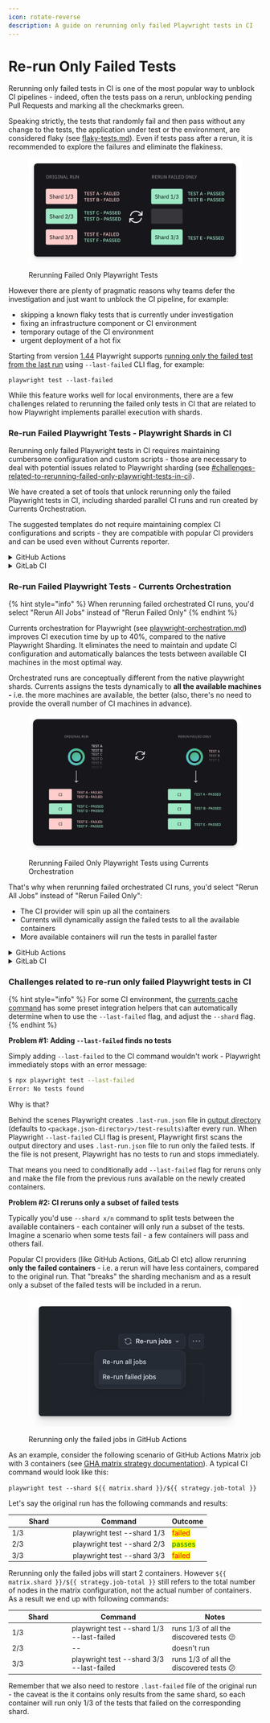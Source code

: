 ```yaml
---
icon: rotate-reverse
description: A guide on rerunning only failed Playwright tests in CI
---
```


# Re-run Only Failed  Tests

Rerunning only failed tests in CI is one of the most popular way to unblock CI pipelines - indeed, often the tests pass on a rerun, unblocking pending Pull Requests and marking all the checkmarks green.

Speaking strictly, the tests that randomly fail and then pass without any change to the tests, the application under test or the environment, are considered flaky (see [flaky-tests.md](../dashboard/tests/flaky-tests.md "mention")). Even if tests pass after a rerun, it is recommended to explore the failures and eliminate the flakiness.&#x20;

<figure><img src="../.gitbook/assets/currents-2024-09-30-13.43.44@2x.png" alt=""><figcaption><p>Rerunning Failed Only Playwright Tests</p></figcaption></figure>

However there are plenty of pragmatic reasons why teams defer the investigation and just want to unblock the CI pipeline, for example:

* skipping a known flaky tests that is currently under investigation
* fixing an infrastructure component or CI environment
* temporary outage of the CI environment
* urgent deployment of a hot fix

Starting from version [1.44](https://playwright.dev/docs/release-notes?ref=playwrightsolutions.com#version-144) Playwright supports [running only the failed test from the last run](https://playwrightsolutions.com/how-to-run-failures-only-from-the-last-playwright-run/) using `--last-failed` CLI flag, for example:

```
playwright test --last-failed
```

While this feature works well for local environments, there are a few challenges related to rerunning the failed only tests in CI that are related to how Playwright implements parallel execution with shards.

### Re-run Failed Playwright Tests - Playwright Shards in CI

Rerunning only failed Playwright tests in CI requires maintaining cumbersome configuration and custom scripts - those are necessary to deal with potential issues related to Playwright sharding (see [#challenges-related-to-rerunning-failed-only-playwright-tests-in-ci](re-run-only-failed-tests.md#challenges-related-to-rerunning-failed-only-playwright-tests-in-ci "mention")).

We have created a set of tools that unlock rerunning only the failed Playwright tests in CI, including sharded parallel CI runs and run created by Currents Orchestration.&#x20;

The suggested templates do not require maintaining complex CI configurations and scripts - they are compatible with popular CI providers and can be used even without Currents reporter.

<details>

<summary>GitHub Actions</summary>

See our step-by-step guide to [Setting up Re-runs with GitHub Actions](../getting-started/ci-setup/github-actions/playwright-github-actions.md#playwright-sharding). And check out the example workflows:&#x20;

* [https://github.com/currents-dev/playwright-gh-actions-demo/blob/main/.github/workflows/rerun-shards-pwc.yml](https://github.com/currents-dev/playwright-gh-actions-demo/blob/main/.github/workflows/rerun-shards-pwc.yml)

<!---->

* [https://github.com/currents-dev/playwright-gh-actions-demo/blob/main/.github/workflows/rerun-shards-reporter.yml](https://github.com/currents-dev/playwright-gh-actions-demo/blob/main/.github/workflows/rerun-shards-reporter.yml)

</details>

<details>

<summary>GitLab CI</summary>

See our step-by-step guide to [Setting up retries of failed job with GitLab CI](../getting-started/ci-setup/gitlab/playwright-gitlab-ci-cd.md#playwright-sharding). And check out the example workflows:

* [https://gitlab.com/currents.dev/gitlab-playwright-currents/-/blob/main/.gitlab/ci/with-reruns-pwc.yml?ref\_type=heads](https://gitlab.com/currents.dev/gitlab-playwright-currents/-/blob/main/.gitlab/ci/with-reruns-pwc.yml?ref\_type=heads)
* [https://gitlab.com/currents.dev/gitlab-playwright-currents/-/blob/main/.gitlab/ci/with-reruns-reporter.yml?ref\_type=heads](https://gitlab.com/currents.dev/gitlab-playwright-currents/-/blob/main/.gitlab/ci/with-reruns-reporter.yml?ref\_type=heads)

</details>

### Re-run Failed Playwright Tests - Currents Orchestration

{% hint style="info" %}
When rerunning failed orchestrated CI runs, you'd select "Rerun All Jobs" instead of "Rerun Failed Only"
{% endhint %}

Currents orchestration for Playwright (see [playwright-orchestration.md](parallelization-guide/pw-parallelization/playwright-orchestration.md "mention")) improves CI execution time by up to 40%, compared to the native Playwright Sharding. It eliminates the need to maintain and update CI configuration and automatically balances the tests between available CI machines in the most optimal way.

Orchestrated runs are conceptually different from the native playwright shards. Currents assigns the tests dynamically to **all the available machines -** i.e. the more machines are available, the better (also, there's no need to provide the overall number of CI machines in advance).

<figure><img src="../.gitbook/assets/currents-2024-09-30-13.59.22@2x.png" alt=""><figcaption><p>Rerunning Failed Only Playwright Tests using Currents Orchestration</p></figcaption></figure>

That's why when rerunning failed orchestrated CI runs, you'd select "Rerun All Jobs" instead of "Rerun Failed Only":

* The CI provider will spin up all the containers
* Currents will dynamically assign the failed tests to all the available containers
* More available containers will run the tests in parallel faster

<details>

<summary>GitHub Actions</summary>

See our step-by-step guide to [Setting up Re-runs with GitHub Actions](../getting-started/ci-setup/github-actions/playwright-github-actions.md#currents-orchestration). And check out the example workflow:&#x20;

* [https://github.com/currents-dev/playwright-gh-actions-demo/blob/main/.github/workflows/reruns-or8n.yml](https://github.com/currents-dev/playwright-gh-actions-demo/blob/main/.github/workflows/reruns-or8n.yml)

</details>

<details>

<summary>GitLab CI</summary>

See our step-by-step guide to [Setting up retries of failed job with GitLab CI](../getting-started/ci-setup/gitlab/playwright-gitlab-ci-cd.md#currents-orchestration). And check out the example workflow:

* [https://gitlab.com/currents.dev/gitlab-playwright-currents/-/blob/main/.gitlab/ci/with-reruns-pwcp.yml?ref\_type=heads](https://gitlab.com/currents.dev/gitlab-playwright-currents/-/blob/main/.gitlab/ci/with-reruns-pwcp.yml?ref\_type=heads)

</details>

### Challenges related to re-run only failed Playwright tests in CI

{% hint style="info" %}
For some CI environment, the [currents cache command](../resources/reporters/currents-cmd.md#cache-test-artifacts) has some preset integration helpers that can automatically determine when to use the `--last-failed` flag, and adjust the `--shard` flag.
{% endhint %}

**Problem #1: Adding `--last-failed` finds no tests**

Simply adding `--last-failed` to the CI command wouldn't work - Playwright immediately stops with an error message:

```sh
$ npx playwright test --last-failed
Error: No tests found
```

Why is that?&#x20;

Behind the scenes Playwright creates `.last-run.json` file in [output directory](https://playwright.dev/docs/api/class-testproject#test-project-output-dir) (defaults to `<package.json-directory>/test-results)`after every run. When Playwright `--last-failed` CLI flag is present, Playwright first scans the output directory and uses `.last-run.json` file to run only the failed tests. If the file is not present, Playwright has no tests to run and stops immediately.

That means you need to conditionally add `--last-failed` flag for reruns only and make the file from the previous runs available on the newly created containers.



**Problem #2: CI reruns only a subset of failed tests**

Typically you'd use `--shard x/n` command to split tests between the available containers - each container will only run a subset of the tests. Imagine a scenario when some tests fail - a few containers will pass and others fail.

Popular CI providers (like GitHub Actions, GitLab CI etc) allow rerunning **only the failed containers** - i.e. a rerun will have less containers, compared to the original run. That "breaks" the sharding mechanism and as a result only a subset of the failed tests will be included in a rerun.

<figure><img src="../.gitbook/assets/currents-2024-09-30-12.16.40@2x.png" alt=""><figcaption><p>Rerunning only the failed jobs in GitHub Actions</p></figcaption></figure>

As an example, consider the following scenario of GitHub Actions Matrix job with 3 containers (see [GHA matrix strategy documentation](https://docs.github.com/en/actions/writing-workflows/choosing-what-your-workflow-does/running-variations-of-jobs-in-a-workflow#about-matrix-strategies)). A typical CI command would look like this:

`playwright test --shard ${{ matrix.shard }}/${{ strategy.job-total }}`

Let's say the original run has the following commands and results:

<table><thead><tr><th width="107">Shard</th><th>Command</th><th>Outcome</th></tr></thead><tbody><tr><td>1/3</td><td>playwright test --shard 1/3</td><td><mark style="color:red;">failed</mark></td></tr><tr><td>2/3</td><td>playwright test --shard 2/3</td><td><mark style="color:green;">passes</mark></td></tr><tr><td>3/3</td><td>playwright test --shard 3/3</td><td><mark style="color:red;">failed</mark></td></tr></tbody></table>

Rerunning only the failed jobs will start 2 containers. However `${{ matrix.shard }}/${{ strategy.job-total }}` still refers to the total number of nodes in the matrix configuration, not the actual number of containers. As a result we end up with following commands:

<table><thead><tr><th width="105">Shard</th><th>Command</th><th>Notes</th></tr></thead><tbody><tr><td>1/3</td><td>playwright test --shard 1/3 --last-failed</td><td>runs 1/3 of all the discovered tests 😕</td></tr><tr><td>2/3</td><td>--</td><td>doesn't run</td></tr><tr><td>3/3</td><td>playwright test --shard 3/3 --last-failed</td><td>runs 1/3 of all the discovered tests 😕</td></tr></tbody></table>

Remember that we also need to restore `.last-failed` file of the original run - the caveat is the it contains only results from the same shard, so each container will run only 1/3 of the tests that failed on the corresponding shard.
